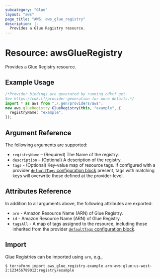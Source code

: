 ```yaml
---
subcategory: "Glue"
layout: "aws"
page_title: "AWS: aws_glue_registry"
description: |-
  Provides a Glue Registry resource.
---
```


# Resource: awsGlueRegistry

Provides a Glue Registry resource.

## Example Usage

```typescript
/*Provider bindings are generated by running cdktf get.
See https://cdk.tf/provider-generation for more details.*/
import * as aws from "./.gen/providers/aws";
new aws.glueRegistry.GlueRegistry(this, "example", {
  registryName: "example",
});

```

## Argument Reference

The following arguments are supported:

* `registryName` – (Required) The Name of the registry.
* `description` – (Optional) A description of the registry.
* `tags` - (Optional) Key-value map of resource tags. If configured with a provider [`defaultTags` configuration block](https://registry.terraform.io/providers/hashicorp/aws/latest/docs#default_tags-configuration-block) present, tags with matching keys will overwrite those defined at the provider-level.

## Attributes Reference

In addition to all arguments above, the following attributes are exported:

* `arn` - Amazon Resource Name (ARN) of Glue Registry.
* `id` - Amazon Resource Name (ARN) of Glue Registry.
* `tagsAll` - A map of tags assigned to the resource, including those inherited from the provider [`defaultTags` configuration block](https://registry.terraform.io/providers/hashicorp/aws/latest/docs#default_tags-configuration-block).

## Import

Glue Registries can be imported using `arn`, e.g.,

```console
$ terraform import aws_glue_registry.example arn:aws:glue:us-west-2:123456789012:registry/example
```
